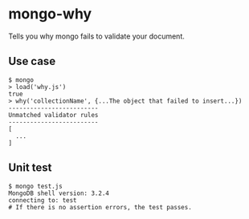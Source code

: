 # mongo-why
Tells you why mongo fails to validate your document.

## Use case

```
$ mongo
> load('why.js')
true
> why('collectionName', {...The object that failed to insert...})
-------------------------
Unmatched validator rules
-------------------------
[
  ...
]
```


## Unit test

```
$ mongo test.js
MongoDB shell version: 3.2.4
connecting to: test
# If there is no assertion errors, the test passes.
```
